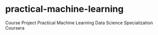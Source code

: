 # practical-machine-learning
Course Project Practical Machine Learning Data Science Specialization Coursera
